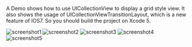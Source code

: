 A Demo shows how to use UICollectionView to display a grid style view.
It also shows the usage of UICollectionViewTransitionLayout, which is a new feature of IOS7. 
So you should build the project on Xcode 5.

![screenshot1](http://liu-nan.com/wp-content/uploads/2013/07/collectionview_1.jpg)
![screenshot2](http://liu-nan.com/wp-content/uploads/2013/07/collectionview_2.jpg)
![screenshot3](http://liu-nan.com/wp-content/uploads/2013/07/collectionview_3.jpg)
![screenshot4](http://liu-nan.com/wp-content/uploads/2013/07/collectionview_4.jpg)
![screenshot5](http://liu-nan.com/wp-content/uploads/2013/07/collectionview_5.jpg)
